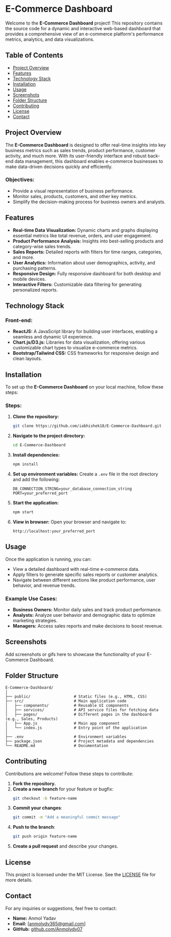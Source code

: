 # **E-Commerce Dashboard**

Welcome to the **E-Commerce Dashboard** project! This repository contains the source code for a dynamic and interactive web-based dashboard that provides a comprehensive view of an e-commerce platform's performance metrics, analytics, and data visualizations.

## **Table of Contents**
- [Project Overview](#project-overview)
- [Features](#features)
- [Technology Stack](#technology-stack)
- [Installation](#installation)
- [Usage](#usage)
- [Screenshots](#screenshots)
- [Folder Structure](#folder-structure)
- [Contributing](#contributing)
- [License](#license)
- [Contact](#contact)

## **Project Overview**

The **E-Commerce Dashboard** is designed to offer real-time insights into key business metrics such as sales trends, product performance, customer activity, and much more. With its user-friendly interface and robust back-end data management, this dashboard enables e-commerce businesses to make data-driven decisions quickly and efficiently.

### **Objectives:**
- Provide a visual representation of business performance.
- Monitor sales, products, customers, and other key metrics.
- Simplify the decision-making process for business owners and analysts.

## **Features**

- **Real-time Data Visualization:** Dynamic charts and graphs displaying essential metrics like total revenue, orders, and user engagement.
- **Product Performance Analysis:** Insights into best-selling products and category-wise sales trends.
- **Sales Reports:** Detailed reports with filters for time ranges, categories, and more.
- **User Analytics:** Information about user demographics, activity, and purchasing patterns.
- **Responsive Design:** Fully responsive dashboard for both desktop and mobile devices.
- **Interactive Filters:** Customizable data filtering for generating personalized reports.

## **Technology Stack**

### **Front-end:**
- **ReactJS:** A JavaScript library for building user interfaces, enabling a seamless and dynamic UI experience.
- **Chart.js/D3.js:** Libraries for data visualization, offering various customizable chart types to visualize e-commerce metrics.
- **Bootstrap/Tailwind CSS:** CSS frameworks for responsive design and clean layouts.

## **Installation**

To set up the **E-Commerce Dashboard** on your local machine, follow these steps:



### **Steps:**

1. **Clone the repository:**
   ```bash
   git clone https://github.com/iabhishek18/E-Commerce-Dashboard.git
   ```

2. **Navigate to the project directory:**
   ```bash
   cd E-Commerce-Dashboard
   ```

3. **Install dependencies:**
   ```bash
   npm install
   ```

4. **Set up environment variables:**
   Create a `.env` file in the root directory and add the following:
   ```env
   DB_CONNECTION_STRING=your_database_connection_string
   PORT=your_preferred_port
   ```

5. **Start the application:**
   ```bash
   npm start
   ```

6. **View in browser:**
   Open your browser and navigate to:
   ```
   http://localhost:your_preferred_port
   ```

## **Usage**

Once the application is running, you can:
- View a detailed dashboard with real-time e-commerce data.
- Apply filters to generate specific sales reports or customer analytics.
- Navigate between different sections like product performance, user behavior, and revenue trends.

### **Example Use Cases:**
- **Business Owners:** Monitor daily sales and track product performance.
- **Analysts:** Analyze user behavior and demographic data to optimize marketing strategies.
- **Managers:** Access sales reports and make decisions to boost revenue.

## **Screenshots**
Add screenshots or gifs here to showcase the functionality of your E-Commerce Dashboard.

## **Folder Structure**

```
E-Commerce-Dashboard/
│
├── public/                   # Static files (e.g., HTML, CSS)
├── src/                      # Main application code
│   ├── components/           # Reusable UI components
│   ├── services/             # API service files for fetching data
│   ├── pages/                # Different pages in the dashboard (e.g., Sales, Products)
│   ├── App.js                # Main app component
│   └── index.js              # Entry point of the application
│
├── .env                      # Environment variables
├── package.json              # Project metadata and dependencies
└── README.md                 # Documentation
```

## **Contributing**

Contributions are welcome! Follow these steps to contribute:

1. **Fork the repository.**
2. **Create a new branch** for your feature or bugfix:
   ```bash
   git checkout -b feature-name
   ```
3. **Commit your changes**:
   ```bash
   git commit -m "Add a meaningful commit message"
   ```
4. **Push to the branch**:
   ```bash
   git push origin feature-name
   ```
5. **Create a pull request** and describe your changes.

## **License**

This project is licensed under the MIT License. See the [LICENSE](./LICENSE) file for more details.

## **Contact**

For any inquiries or suggestions, feel free to contact:

- **Name:** Anmol Yadav
- **Email:** [anmolydv365@gmail.com]
- **GitHub:** [github.com/Anmolydv07](https://github.com/Anmolydv07)


